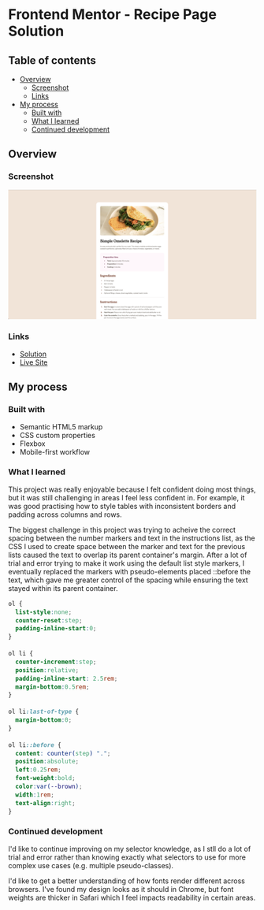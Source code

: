 # Frontend Mentor - Recipe Page Solution

## Table of contents

- [Overview](#overview)
  - [Screenshot](#screenshot)
  - [Links](#links)
- [My process](#my-process)
  - [Built with](#built-with)
  - [What I learned](#what-i-learned)
  - [Continued development](#continued-development)

## Overview

### Screenshot

![](./screenshot.png)

### Links

- [Solution](https://github.com/kelseyjhayes/Recipe-Page)
- [Live Site](https://kelseyjhayes.github.io/Recipe-Page/)

## My process

### Built with

- Semantic HTML5 markup
- CSS custom properties
- Flexbox
- Mobile-first workflow

### What I learned

This project was really enjoyable because I felt confident doing most things, but it was still challenging in areas I feel less confident in. For example, it was good practising how to style tables with inconsistent borders and padding across columns and rows.  

The biggest challenge in this project was trying to acheive the correct spacing between the number markers and text in the instructions list, as the CSS I used to create space between the marker and text for the previous lists caused the text to overlap its parent container's margin. After a lot of trial and error trying to make it work using the default list style markers, I eventually replaced the markers with pseudo-elements placed ::before the text, which gave me greater control of the spacing while ensuring the text stayed within its parent container. 

```css
ol {
  list-style:none;
  counter-reset:step;
  padding-inline-start:0;
}

ol li {
  counter-increment:step;
  position:relative;
  padding-inline-start: 2.5rem;
  margin-bottom:0.5rem;
}

ol li:last-of-type {
  margin-bottom:0;
}

ol li::before {
  content: counter(step) ".";
  position:absolute;
  left:0.25rem;
  font-weight:bold;
  color:var(--brown);
  width:1rem;
  text-align:right;
}
```

### Continued development

I'd like to continue improving on my selector knowledge, as I stll do a lot of trial and error rather than knowing exactly what selectors to use for more complex use cases (e.g. multiple pseudo-classes). 

I'd like to get a better understanding of how fonts render different across browsers. I've found my design looks as it should in Chrome, but font weights are thicker in Safari which I feel impacts readability in certain areas. 